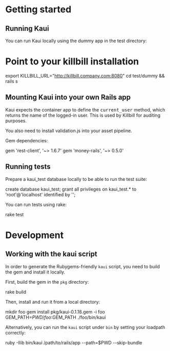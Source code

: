 Getting started
===============

Running Kaui
------------

You can run Kaui locally using the dummy app in the test directory:

  # Point to your killbill installation
  export KILLBILL_URL="http://killbill.company.com:8080"
  cd test/dummy && rails s


Mounting Kaui into your own Rails app
-------------------------------------

Kaui expects the container app to define the <tt>current_user</tt> method, which returns the
name of the logged-in user. This is used by Killbill for auditing purposes.

You also need to install validation.js into your asset pipeline.

Gem dependencies:

  gem 'rest-client', '~> 1.6.7'
  gem 'money-rails', '~> 0.5.0'


Running tests
-------------

Prepare a kaui_test database locally to be able to run the test suite:

  create database kaui_test;
  grant all privileges on kaui_test.* to 'root'@'localhost' identified by '';

You can run tests using rake:

  rake test


Development
===========

Working with the kaui script
----------------------------

In order to generate the Rubygems-friendly `kaui` script, you need to build the gem
and install it locally.

First, build the gem in the `pkg` directory:

  rake build

Then, install and run it from a local directory:

  mkdir foo
  gem install pkg/kaui-0.1.18.gem -i foo
  GEM_PATH=$PWD/foo:$GEM_PATH ./foo/bin/kaui

Alternatively, you can run the `kaui` script under `bin` by setting your loadpath correctly:

   ruby -Ilib bin/kaui /path/to/rails/app --path=$PWD --skip-bundle

